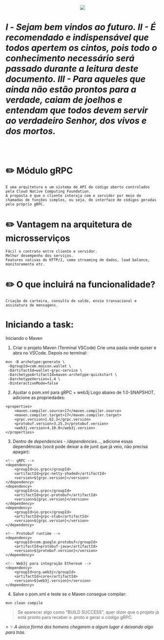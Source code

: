  <div align="center">
   <img src="https://images-wixmp-ed30a86b8c4ca887773594c2.wixmp.com/f/005b9413-c5f5-4266-b295-673624b84ee1/dejsa57-04ca2134-b770-4e2b-a09f-a1b5b7c27928.gif?token=eyJ0eXAiOiJKV1QiLCJhbGciOiJIUzI1NiJ9.eyJzdWIiOiJ1cm46YXBwOjdlMGQxODg5ODIyNjQzNzNhNWYwZDQxNWVhMGQyNmUwIiwiaXNzIjoidXJuOmFwcDo3ZTBkMTg4OTgyMjY0MzczYTVmMGQ0MTVlYTBkMjZlMCIsIm9iaiI6W1t7InBhdGgiOiJcL2ZcLzAwNWI5NDEzLWM1ZjUtNDI2Ni1iMjk1LTY3MzYyNGI4NGVlMVwvZGVqc2E1Ny0wNGNhMjEzNC1iNzcwLTRlMmItYTA5Zi1hMWI1YjdjMjc5MjguZ2lmIn1dXSwiYXVkIjpbInVybjpzZXJ2aWNlOmZpbGUuZG93bmxvYWQiXX0.yGAX8LUod_AWRCu986KvR1EYi6LivFEed85DjlhKQyc">
 </div>
 
<h1><i> Ⅰ - Sejam bem vindos ao futuro. II - É recomendado e indispensável que todos apertem os cintos, pois todo o conhecimento necessário será passado durante a leitura deste documento. III - Para aqueles que ainda não estão prontos para a verdade, caiam de joelhos e entendam que todos devem servir ao verdadeiro Senhor, dos vivos e dos mortos. </i> </h1>
<br> <br> 
 
 # ✏️ Módulo gRPC 
 ```
 É uma arquitetura e um sistema de API de código aberto controlados pela Cloud Native Computing Foundation.
 A proposta é que o cliente interaja com o servidor por meio de chamadas de funções simples, ou seja, de interface de códigos geradas pelo próprio gRPC. 
 ```
 # ✏️ Vantagem na arquitetura de microsserviços 
 ```
 Fácil o contrato entre cliente e servidor.
 Melhor desempenho dos serviços.
 Features nativas do HTTP/2, como streaming de dados, load balance, monitoramento etc.
```
# ✏️ O que incluirá na funcionalidade? 
 ```
Criação de carteira, consulta de saldo, envio transacional e assinatura de mensagens.
```
# Iniciando a task:
Iniciando o Maven
1) Criar o projeto Maven (Terminal VSCode)
Crie uma pasta onde quiser e abra no VSCode. Depois no terminal:
```
mvn -B archetype:generate \
 -DgroupId=com.maicon.wallet \
 -DartifactId=wallet-grpc-service \
 -DarchetypeArtifactId=maven-archetype-quickstart \
 -DarchetypeVersion=1.4 \
 -DinteractiveMode=false
```
2) Ajustar o pom.xml para gRPC + web3j
Logo abaixo de <version>1.0-SNAPSHOT</version>, adicione as propriedades:
```
<properties>
    <maven.compiler.source>17</maven.compiler.source>
    <maven.compiler.target>17</maven.compiler.target>
    <grpc.version>1.62.2</grpc.version>
    <protobuf.version>3.25.3</protobuf.version>
    <web3j.version>4.10.0</web3j.version>
</properties>
```
3) Dentro de *dependencies - /dependencies*..., adicione essas dependências (você pode deixar a de junit que já veio, não precisa apagar):    
```
<!-- gRPC -->
<dependency>
    <groupId>io.grpc</groupId>
    <artifactId>grpc-netty-shaded</artifactId>
    <version>${grpc.version}</version>
</dependency>
<dependency>
    <groupId>io.grpc</groupId>
    <artifactId>grpc-protobuf</artifactId>
    <version>${grpc.version}</version>
</dependency>
<dependency>
    <groupId>io.grpc</groupId>
    <artifactId>grpc-stub</artifactId>
    <version>${grpc.version}</version>
</dependency>

<!-- Protobuf runtime -->
<dependency>
    <groupId>com.google.protobuf</groupId>
    <artifactId>protobuf-java</artifactId>
    <version>${protobuf.version}</version>
</dependency>

<!-- Web3j para integração Ethereum -->
<dependency>
    <groupId>org.web3j</groupId>
    <artifactId>core</artifactId>
    <version>${web3j.version}</version>
</dependency>
```  
4) Salve o pom.xml e teste se o Maven consegue compilar:
```
mvn clean compile
```

> Se aparecer algo como "BUILD SUCCESS", quer dizer que o projeto já está pronto para receber o .proto e gerar o código gRPC.





<i>
 > ✨ A única forma dos homens chegarem a algum lugar é deixando algo para trás.
 </i>
